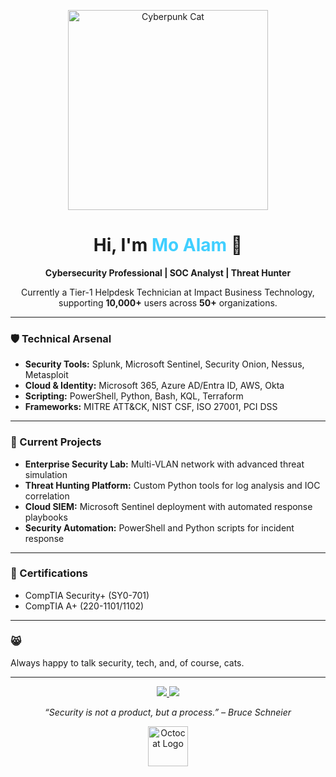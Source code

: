 <p align="center">
  <img src="https://media.giphy.com/media/JIX9t2j0ZTN9S/giphy.gif" width="320" alt="Cyberpunk Cat"/>
</p>

<h1 align="center">Hi, I'm <span style="color:#40CFFF;">Mo Alam</span> 👋</h1>
<p align="center"><b>Cybersecurity Professional | SOC Analyst | Threat Hunter</b></p>
<p align="center">Currently a Tier-1 Helpdesk Technician at Impact Business Technology,<br>supporting <b>10,000+</b> users across <b>50+</b> organizations.</p>

---

### 🛡️ Technical Arsenal

- **Security Tools:** Splunk, Microsoft Sentinel, Security Onion, Nessus, Metasploit
- **Cloud & Identity:** Microsoft 365, Azure AD/Entra ID, AWS, Okta
- **Scripting:** PowerShell, Python, Bash, KQL, Terraform
- **Frameworks:** MITRE ATT&CK, NIST CSF, ISO 27001, PCI DSS

---

### 🚀 Current Projects

- **Enterprise Security Lab:** Multi-VLAN network with advanced threat simulation
- **Threat Hunting Platform:** Custom Python tools for log analysis and IOC correlation
- **Cloud SIEM:** Microsoft Sentinel deployment with automated response playbooks
- **Security Automation:** PowerShell and Python scripts for incident response

---

### 🏅 Certifications

- CompTIA Security+ (SY0-701)
- CompTIA A+ (220-1101/1102)

---

### 😸  
Always happy to talk security, tech, and, of course, cats.

---

<p align="center">
  <a href="https://www.linkedin.com/in/mo-alam9">
    <img src="https://img.shields.io/badge/LinkedIn-0077B5?style=for-the-badge&logo=linkedin&logoColor=white"/>
  </a>
  <a href="mailto:mofhhs2018@gmail.com">
    <img src="https://img.shields.io/badge/Email-D14836?style=for-the-badge&logo=gmail&logoColor=white"/>
  </a>
</p>

<p align="center"><i>“Security is not a product, but a process.” – Bruce Schneier</i></p>

<p align="center">
  <img src="https://github.githubassets.com/images/modules/logos_page/Octocat.png" height="64" alt="Octocat Logo"/>
</p>
